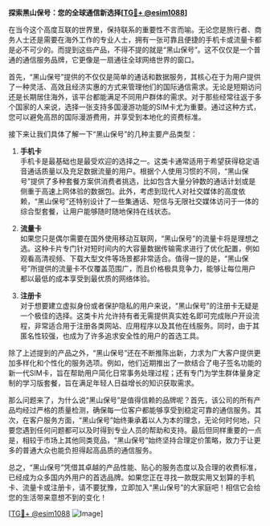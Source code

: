 **探索黑山保号：您的全球通信新选择[[TG💪+ @esim1088](https://t.me/s/esim1088)]**

在当今这个高度互联的世界里，保持联系的重要性不言而喻。无论您是旅行者、商务人士还是需要在海外工作的专业人士，拥有一张可靠且便捷的手机卡或流量卡都是必不可少的。而提到这些产品，不得不提的就是“黑山保号”。这不仅仅是一个普通的通信服务品牌，它更像是一扇通往全球网络世界的窗口。

首先，“黑山保号”提供的不仅仅是简单的通话和数据服务，其核心在于为用户提供了一种灵活、高效且经济实惠的方式来管理他们的国际通信需求。无论是短期访问还是长期居住海外，该平台都能满足不同用户群体的需求。对于那些经常往返于多个国家的人来说，选择一张支持多国漫游功能的SIM卡尤为重要。通过这种方式，您可以避免高昂的国际漫游费用，并享受到本地化的资费标准。

接下来让我们具体了解一下“黑山保号”的几种主要产品类型：

1. **手机卡**  
   手机卡是最基础也是最受欢迎的选择之一。这类卡通常适用于希望获得稳定语音通话质量以及充足数据流量的用户。根据个人使用习惯的不同，“黑山保号”提供了多种套餐方案供消费者挑选，比如包含大量分钟数的通话计划或是侧重于高速上网体验的数据包。此外，考虑到现代人对社交媒体的高度依赖，“黑山保号”还特别设计了一些集通话、短信与无限社交媒体访问于一体的综合型套餐，让用户能够随时随地保持在线状态。

2. **流量卡**  
   如果您只是偶尔需要在国外使用移动互联网，“黑山保号”的流量卡将是理想之选。这种卡片专门针对短时间内的大容量数据传输需求进行了优化配置，例如观看高清视频、下载大型文件等场景都非常适合。值得一提的是，“黑山保号”所提供的流量卡不仅覆盖范围广，而且价格极具竞争力，能够让每位用户都以最低的成本享受到最优质的网络体验。

3. **注册卡**  
   对于想要建立虚拟身份或者保护隐私的用户来说，“黑山保号”的注册卡无疑是一个极佳的选择。这类卡片允许持有者无需提供真实姓名即可完成账户开设流程，非常适合用于注册各类网站、应用程序以及其他在线服务。同时，由于其匿名性较强，也成为了许多追求安全性的用户的首选工具。

除了上述提到的产品之外，“黑山保号”还在不断推陈出新，力求为广大客户提供更加多样化和个性化的服务选项。例如，他们近期推出了一款结合了电子签名功能的新一代SIM卡，旨在帮助用户简化日常事务处理过程；还有专门为学生群体量身定制的学习版套餐，旨在满足年轻人日益增长的知识获取需求。

那么问题来了，为什么说“黑山保号”是值得信赖的品牌呢？首先，该公司的所有产品均经过严格的质量检测，确保每一位客户都能够享受到稳定可靠的通信服务。其次，在客户服务方面，“黑山保号”始终秉承着以人为本的理念，无论何时何地，只要您遇到任何问题都可以及时得到专业人员的帮助和支持。最后但同样重要的一点是，相较于市场上其他同类竞品，“黑山保号”始终坚持合理定价策略，致力于让更多的普通大众也能负担得起高品质的通信服务。

总之，“黑山保号”凭借其卓越的产品性能、贴心的服务态度以及合理的收费标准，已经成为众多国内外用户的首选品牌。如果您正在寻找一款既实用又划算的手机卡、流量卡或注册卡，请不要犹豫，立即加入“黑山保号”的大家庭吧！相信它会给您的生活带来意想不到的变化！

[[TG💪+ @esim1088](https://t.me/s/esim1088) ![Image](https://i.postimg.cc/4NQfJmqS/Snipaste-2025-05-13-00-14-12.png)]